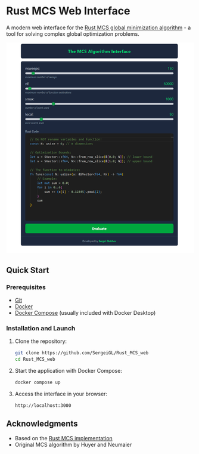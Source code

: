# Rust MCS Web Interface

A modern web interface for the [Rust MCS global minimization algorithm](https://github.com/SergeiGL/Rust_MCS) - a tool for solving complex global
optimization problems.

![MCS Web Interface Screenshot](img.png "The Rust MCS Web Interface")

## Quick Start

### Prerequisites

- [Git](https://git-scm.com/downloads)
- [Docker](https://www.docker.com/products/docker-desktop/)
- [Docker Compose](https://docs.docker.com/compose/install/) (usually included with Docker Desktop)

### Installation and Launch

1. Clone the repository:
   ```bash
   git clone https://github.com/SergeiGL/Rust_MCS_web
   cd Rust_MCS_web
   ```

2. Start the application with Docker Compose:
   ```bash
   docker compose up
   ```

3. Access the interface in your browser:
   ```
   http://localhost:3000
   ```

## Acknowledgments

- Based on the [Rust MCS implementation](https://github.com/SergeiGL/Rust_MCS)
- Original MCS algorithm by Huyer and Neumaier